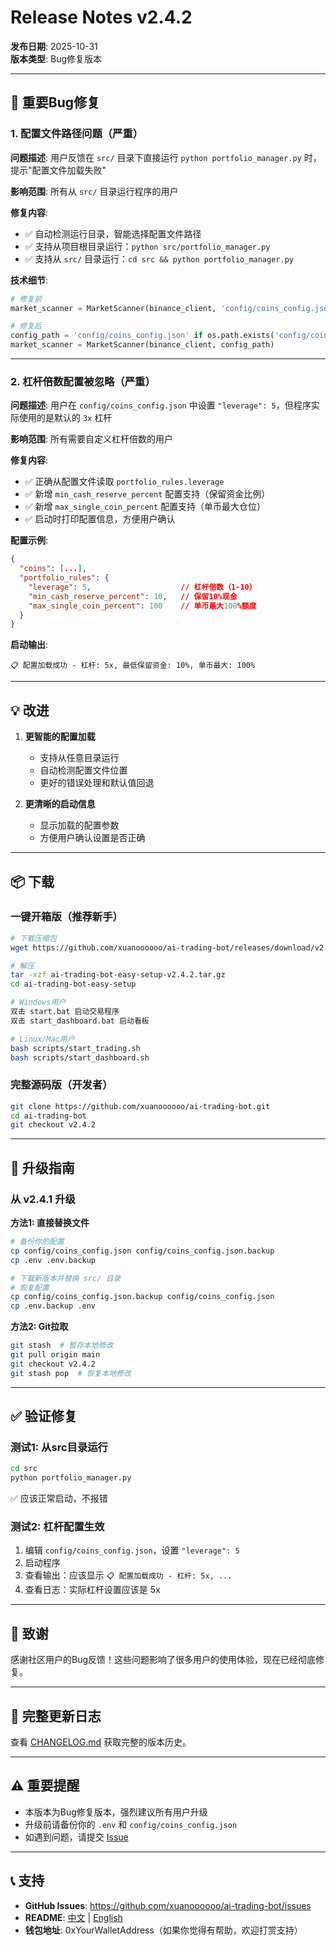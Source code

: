 # Release Notes v2.4.2

**发布日期**: 2025-10-31  
**版本类型**: Bug修复版本

---

## 🐛 重要Bug修复

### 1. 配置文件路径问题（严重）
**问题描述**: 用户反馈在 `src/` 目录下直接运行 `python portfolio_manager.py` 时，提示"配置文件加载失败"

**影响范围**: 所有从 `src/` 目录运行程序的用户

**修复内容**:
- ✅ 自动检测运行目录，智能选择配置文件路径
- ✅ 支持从项目根目录运行：`python src/portfolio_manager.py`
- ✅ 支持从 `src/` 目录运行：`cd src && python portfolio_manager.py`

**技术细节**:
```python
# 修复前
market_scanner = MarketScanner(binance_client, 'config/coins_config.json')

# 修复后
config_path = 'config/coins_config.json' if os.path.exists('config/coins_config.json') else '../config/coins_config.json'
market_scanner = MarketScanner(binance_client, config_path)
```

---

### 2. 杠杆倍数配置被忽略（严重）
**问题描述**: 用户在 `config/coins_config.json` 中设置 `"leverage": 5`，但程序实际使用的是默认的 `3x` 杠杆

**影响范围**: 所有需要自定义杠杆倍数的用户

**修复内容**:
- ✅ 正确从配置文件读取 `portfolio_rules.leverage`
- ✅ 新增 `min_cash_reserve_percent` 配置支持（保留资金比例）
- ✅ 新增 `max_single_coin_percent` 配置支持（单币最大仓位）
- ✅ 启动时打印配置信息，方便用户确认

**配置示例**:
```json
{
  "coins": [...],
  "portfolio_rules": {
    "leverage": 5,                    // 杠杆倍数（1-10）
    "min_cash_reserve_percent": 10,   // 保留10%现金
    "max_single_coin_percent": 100    // 单币最大100%额度
  }
}
```

**启动输出**:
```
📋 配置加载成功 - 杠杆: 5x, 最低保留资金: 10%, 单币最大: 100%
```

---

## 💡 改进

1. **更智能的配置加载**
   - 支持从任意目录运行
   - 自动检测配置文件位置
   - 更好的错误处理和默认值回退

2. **更清晰的启动信息**
   - 显示加载的配置参数
   - 方便用户确认设置是否正确

---

## 📦 下载

### 一键开箱版（推荐新手）
```bash
# 下载压缩包
wget https://github.com/xuanoooooo/ai-trading-bot/releases/download/v2.4.2/ai-trading-bot-easy-setup-v2.4.2.tar.gz

# 解压
tar -xzf ai-trading-bot-easy-setup-v2.4.2.tar.gz
cd ai-trading-bot-easy-setup

# Windows用户
双击 start.bat 启动交易程序
双击 start_dashboard.bat 启动看板

# Linux/Mac用户
bash scripts/start_trading.sh
bash scripts/start_dashboard.sh
```

### 完整源码版（开发者）
```bash
git clone https://github.com/xuanoooooo/ai-trading-bot.git
cd ai-trading-bot
git checkout v2.4.2
```

---

## 🔄 升级指南

### 从 v2.4.1 升级

**方法1: 直接替换文件**
```bash
# 备份你的配置
cp config/coins_config.json config/coins_config.json.backup
cp .env .env.backup

# 下载新版本并替换 src/ 目录
# 恢复配置
cp config/coins_config.json.backup config/coins_config.json
cp .env.backup .env
```

**方法2: Git拉取**
```bash
git stash  # 暂存本地修改
git pull origin main
git checkout v2.4.2
git stash pop  # 恢复本地修改
```

---

## ✅ 验证修复

### 测试1: 从src目录运行
```bash
cd src
python portfolio_manager.py
```
✅ 应该正常启动，不报错

### 测试2: 杠杆配置生效
1. 编辑 `config/coins_config.json`，设置 `"leverage": 5`
2. 启动程序
3. 查看输出：应该显示 `📋 配置加载成功 - 杠杆: 5x, ...`
4. 查看日志：实际杠杆设置应该是 5x

---

## 🙏 致谢

感谢社区用户的Bug反馈！这些问题影响了很多用户的使用体验，现在已经彻底修复。

---

## 📝 完整更新日志

查看 [CHANGELOG.md](./CHANGELOG.md) 获取完整的版本历史。

---

## ⚠️ 重要提醒

- 本版本为Bug修复版本，强烈建议所有用户升级
- 升级前请备份你的 `.env` 和 `config/coins_config.json`
- 如遇到问题，请提交 [Issue](https://github.com/xuanoooooo/ai-trading-bot/issues)

---

## 📞 支持

- **GitHub Issues**: https://github.com/xuanoooooo/ai-trading-bot/issues
- **README**: [中文](./README.md) | [English](./README_EN.md)
- **钱包地址**: 0xYourWalletAddress（如果你觉得有帮助，欢迎打赏支持）

